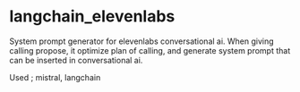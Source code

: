 # langchain_elevenlabs

System prompt generator for elevenlabs conversational ai. 
When giving calling propose, it optimize plan of calling, and generate system prompt that can be inserted in conversational ai.

Used ; mistral, langchain
